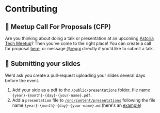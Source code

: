 # Contributing

## 📢 Meetup Call For Proposals (CFP)

Are you thinking about doing a talk or presentation at an upcoming [Astoria Tech Meetup](https://www.meetup.com/astoria-tech-meetup/)? Then you've come to the right place! You can create a call for proposal [here](./discussions/new?category=call-for-proposals), or message [@reggi](https://github.com/reggi/) directly if you'd like to submit a talk.

## 🛝 Submitting your slides

We'd ask you create a pull-request uploading your slides several days before the event.

1. Add your side as a pdf to the [`/public/presentations`](./public/presentations) folder, file name `{year}-{month}-{day}-{your-name}.pdf`.
2. Add a `presentation` file to [`/src/content/presentations`](./src/content/presentations) following the file name `{year}-{month}-{day}-{your-name}.md` (here's an [example](./src/content/presentations/2023-10-19-thomas-reggi.md?plain=1))

